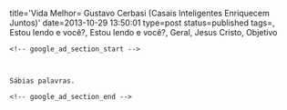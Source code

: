 title='Vida Melhor= Gustavo Cerbasi (Casais Inteligentes Enriquecem Juntos)'
date=2013-10-29 13:50:01
type=post
status=published
tags=, Estou lendo e você?, Estou lendo e você?, Geral, Jesus Cristo, Objetivo
~~~~~~
<!-- google_ad_section_start -->



Sábias palavras.

<!-- google_ad_section_end -->